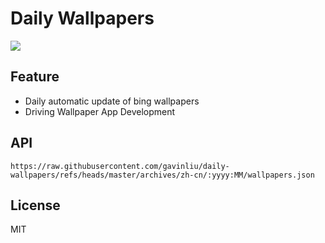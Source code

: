 # Daily Wallpapers
  
![](https://www.bing.com/th?id=OHR.BlackHeron_ZH-CN6764711050_UHD.jpg)

## Feature

- Daily automatic update of bing wallpapers
- Driving Wallpaper App Development

## API

```
https://raw.githubusercontent.com/gavinliu/daily-wallpapers/refs/heads/master/archives/zh-cn/:yyyy:MM/wallpapers.json
```

## License

MIT
  